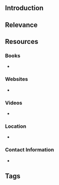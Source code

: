 ## Introduction


## Relevance

## Resources

### Books
- 
### Websites
- 
### Videos
- 
### Location
- 
### Contact Information
- 
## Tags
